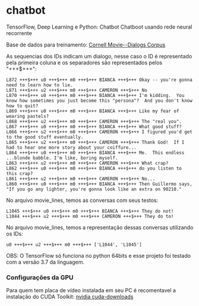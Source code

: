 # chatbot

TensorFlow, Deep Learning e Python: Chatbot Chatboot usando rede neural recorrente

Base de dados para
treinamento: [Cornell Movie--Dialogs Corpus](https://www.cs.cornell.edu/~cristian/Cornell_Movie-Dialogs_Corpus.html)

As sequencias dos IDs indicam um dialogo, nesse caso o ID é representado pela primeira coluna e os separadores são
representados pelos "+++$+++":

    L872 +++$+++ u0 +++$+++ m0 +++$+++ BIANCA +++$+++ Okay -- you're gonna need to learn how to lie.
    L871 +++$+++ u2 +++$+++ m0 +++$+++ CAMERON +++$+++ No
    L870 +++$+++ u0 +++$+++ m0 +++$+++ BIANCA +++$+++ I'm kidding.  You know how sometimes you just become this "persona"?  And you don't know how to quit?
    L869 +++$+++ u0 +++$+++ m0 +++$+++ BIANCA +++$+++ Like my fear of wearing pastels?
    L868 +++$+++ u2 +++$+++ m0 +++$+++ CAMERON +++$+++ The "real you".
    L867 +++$+++ u0 +++$+++ m0 +++$+++ BIANCA +++$+++ What good stuff?
    L866 +++$+++ u2 +++$+++ m0 +++$+++ CAMERON +++$+++ I figured you'd get to the good stuff eventually.
    L865 +++$+++ u2 +++$+++ m0 +++$+++ CAMERON +++$+++ Thank God!  If I had to hear one more story about your coiffure...
    L864 +++$+++ u0 +++$+++ m0 +++$+++ BIANCA +++$+++ Me.  This endless ...blonde babble. I'm like, boring myself.
    L863 +++$+++ u2 +++$+++ m0 +++$+++ CAMERON +++$+++ What crap?
    L862 +++$+++ u0 +++$+++ m0 +++$+++ BIANCA +++$+++ do you listen to this crap?
    L861 +++$+++ u2 +++$+++ m0 +++$+++ CAMERON +++$+++ No...
    L860 +++$+++ u0 +++$+++ m0 +++$+++ BIANCA +++$+++ Then Guillermo says, "If you go any lighter, you're gonna look like an extra on 90210."

No arquivo movie_lines, temos as conversas com seus testos:
    
    L1045 +++$+++ u0 +++$+++ m0 +++$+++ BIANCA +++$+++ They do not!
    L1044 +++$+++ u2 +++$+++ m0 +++$+++ CAMERON +++$+++ They do to!

No arquivo movie_lines, temos a representação dessas conversas utilizando os IDs:

    u0 +++$+++ u2 +++$+++ m0 +++$+++ ['L1044', 'L1045']

OBS: O TensorFlow só funciona no python 64bits e esse projeto foi testado com a versão 3.7 da linguagem.

### Configurações da GPU

Para quem tem placa de vídeo instalada em seu PC é recomentavel a instalação do CUDA
Toolkit: [nvidia cuda-downloads](https://developer.nvidia.com/cuda-downloads)